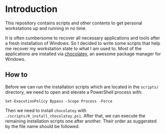 # Introduction

This repository contains scripts and other contents to get personal workstations up and running in no time.

It is often cumbersome to recover all necessary applications and tools after a fresh installation of Windows. So I decided to write some scripts that help me recover my workstation state to what I am used to. Most of the applications are installed via [chocolatey](https://github.com/chocolatey/choco), an awesome package manager for Windows.

## How to

Before we can run the installation scripts which are located in the `scripts/` directory, we need to open and elevate a PowerShell process with:
```
Set-ExecutionPolicy Bypass -Scope Process -Force
```

Then we need to install `chocolatey` with `./scripts/0_install_chocolatey.ps1`. After that, we can execute the remaining installation scripts one after another. Their order as suggerated by the file name should be followed.
